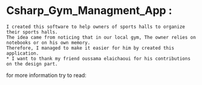# Csharp_Gym_Managment_App :
	I created this software to help owners of sports halls to organize their sports halls.
	The idea came from noticing that in our local gym, The owner relies on notebooks or on his own memory.
	Therefore, I managed to make it easier for him by created this application.
	* I want to thank my friend oussama elaichaoui for his contributions on the design part.
for more information try to read: <a href="https://github.com/BoubkerElmaayouf/Gym_Managment_App_C-/blob/master/Project%20fin%20detude%20Elmaayouf%20Boubker.pdf"></a>
